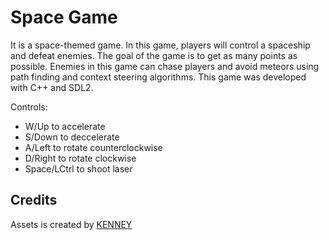 # Space Game

It is a space-themed game. In this game, players will control a spaceship and defeat enemies. The goal of the game is to get as many points as possible. Enemies in this game can chase players and avoid meteors using path finding and context steering algorithms. This game was developed with C++ and SDL2.


Controls:
- W/Up to accelerate
- S/Down to deccelerate
- A/Left to rotate counterclockwise
- D/Right to rotate clockwise
- Space/LCtrl to shoot laser

## Credits

Assets is created by [KENNEY](https://kenney.nl/)